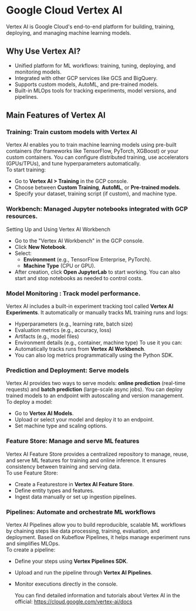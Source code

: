 # **Google Cloud Vertex AI**

Vertex AI is Google Cloud's end-to-end platform for building, training, deploying, and managing machine learning models.

## **Why Use Vertex AI?**

- Unified platform for ML workflows: training, tuning, deploying, and monitoring models.
- Integrated with other GCP services like GCS and BigQuery.
- Supports custom models, AutoML, and pre-trained models.
- Built-in MLOps tools for tracking experiments, model versions, and pipelines.

## **Main Features of Vertex AI**

### **Training**: Train custom models with Vertex AI
Vertex AI enables you to train machine learning models using pre-built containers (for frameworks like TensorFlow, PyTorch, XGBoost) or your custom containers. You can configure distributed training, use accelerators (GPUs/TPUs), and tune hyperparameters automatically.  
To start training:
- Go to **Vertex AI > Training** in the GCP console.
- Choose between **Custom Training**, **AutoML**, or **Pre-trained models**.
- Specify your dataset, training script (if custom), and machine type.

### **Workbench**: Managed Jupyter notebooks integrated with GCP resources.
Setting Up and Using Vertex AI Workbench
- Go to the "Vertex AI Workbench" in the GCP console.
- Click **New Notebook**.
- Select:
  - **Environment** (e.g., TensorFlow Enterprise, PyTorch).
  - **Machine Type** (CPU or GPU).
- After creation, click **Open JupyterLab** to start working.
You can also start and stop notebooks as needed to control costs.

### **Model Monitoring** : Track model performance.
Vertex AI includes a built-in experiment tracking tool called **Vertex AI Experiments**. It automatically or manually tracks ML training runs and logs:
  - Hyperparameters (e.g., learning rate, batch size)
  - Evaluation metrics (e.g., accuracy, loss)
  - Artifacts (e.g., model files)
  - Environment details (e.g., container, machine type)
To use it you can:
- Automatically tracks runs from **Vertex AI Workbench**.
- You can also log metrics programmatically using the Python SDK.

### **Prediction and Deployment**: Serve models
Vertex AI provides two ways to serve models: **online prediction** (real-time requests) and **batch prediction** (large-scale async jobs). You can deploy trained models to an endpoint with autoscaling and version management.  
To deploy a model:
- Go to **Vertex AI Models**.
- Upload or select your model and deploy it to an endpoint.
- Set machine type and scaling options.

### **Feature Store**: Manage and serve ML features
Vertex AI Feature Store provides a centralized repository to manage, reuse, and serve ML features for training and online inference. It ensures consistency between training and serving data.  
To use Feature Store:
- Create a Featurestore in **Vertex AI Feature Store**.
- Define entity types and features.
- Ingest data manually or set up ingestion pipelines.

### **Pipelines**: Automate and orchestrate ML workflows
Vertex AI Pipelines allow you to build reproducible, scalable ML workflows by chaining steps like data processing, training, evaluation, and deployment. Based on Kubeflow Pipelines, it helps manage experiment runs and simplifies MLOps.  
To create a pipeline:
- Define your steps using **Vertex Pipelines SDK**.
- Upload and run the pipeline through **Vertex AI Pipelines**.
- Monitor executions directly in the console.

  You can find detailed information and tutorials about Vertex AI in the official: https://cloud.google.com/vertex-ai/docs
  
